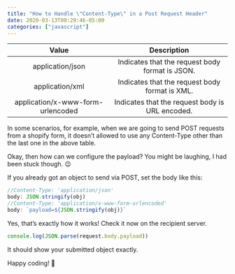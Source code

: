 ```yaml
---
title: "How to Handle \"Content-Type\" in a Post Request Header"
date: 2020-03-13T00:29:46-05:00
categories: ["javascript"]
---
```

| Value | Description |
| :--:  | :---------: |
| application/json | Indicates that the request body format is JSON. |
| application/xml | Indicates that the request body format is XML. |
| application/x-www-form-urlencoded | Indicates that the request body is URL encoded. |

In some scenarios, for example, when we are going to send POST requests from a shopify form, it doesn’t allowed to use any Content-Type other than the last one in the above table.

Okay, then how can we configure the payload? You might be laughing, I had been stuck though. 😉

If you already got an object to send via POST, set the body like this:

```js
//Content-Type: 'application/json'
body: JSON.stringify(obj)
//Content-Type: 'application/x-www-form-urlencoded'
body: `payload=${JSON.stringify(obj)}`
```

Yes, that’s exactly how it works! Check it now on the recipient server.

```js
console.log(JSON.parse(request.body.payload))
```

It should show your submitted object exactly.

Happy coding! 🙂
